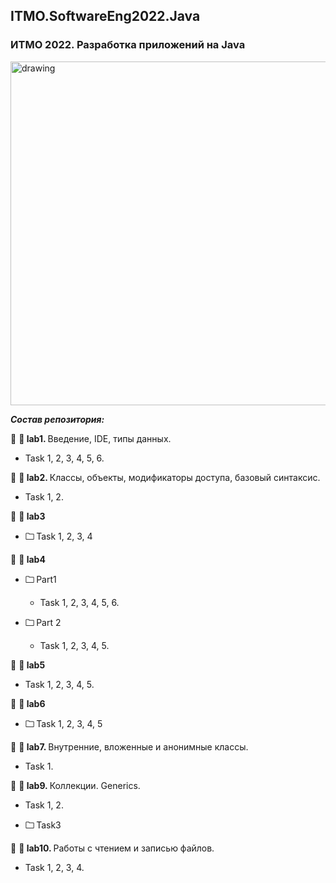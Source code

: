 ## ITMO.SoftwareEng2022.Java
### ИТМО 2022. Разработка приложений на Java
<img src="https://ie.wampi.ru/2022/10/19/Java.png" alt="drawing" width="550"/>


***Состав репозитория:***

🚩 <strong> &#128194; lab1. </strong> Введение, IDE, типы данных.

  * Task 1, 2, 3, 4, 5, 6.
 
🚩 <strong> &#128194; lab2. </strong> Классы, объекты, модификаторы доступа, базовый синтаксис.

  * Task 1, 2.

🚩 <strong> &#128194; lab3 </strong>

+ <strong> &#128448; </strong> Task 1, 2, 3, 4  

🚩 <strong> &#128194; lab4 </strong>

+ <strong> &#128448; </strong> Part1 

  * Task  1, 2, 3, 4, 5, 6. 
  
+ <strong> &#128448; </strong> Part 2  

  * Task 1, 2, 3, 4, 5.
  
🚩 <strong> &#128194; lab5 </strong>

  * Task 1, 2, 3, 4, 5.
  
🚩 <strong> &#128194; lab6 </strong>

+ <strong> &#128448; </strong> Task 1, 2, 3, 4, 5

🚩 <strong> &#128194; lab7. </strong> Внутренние, вложенные и анонимные классы.

  * Task 1.
  
🚩 <strong> &#128194; lab9. </strong> Коллекции. Generics.

  * Task 1, 2.
  
  * <strong> &#128448; </strong> Task3
  
🚩 <strong> &#128194; lab10. </strong> Работы с чтением и записью файлов.

  * Task 1, 2, 3, 4.

  
  
